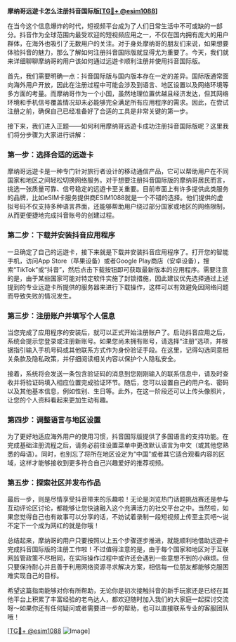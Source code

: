 **摩纳哥远遊卡怎么注册抖音国际版[[TG💪+ @esim1088](https://t.me/s/esim1088)]**

在当今这个信息爆炸的时代，短视频平台成为了人们日常生活中不可或缺的一部分。抖音作为全球范围内最受欢迎的短视频应用之一，不仅在国内拥有庞大的用户群体，在海外也吸引了无数用户的关注。对于身处摩纳哥的朋友们来说，如果想要体验抖音的魅力，那么了解如何注册抖音国际版就显得尤为重要了。今天，我们就来详细聊聊摩纳哥的用户该如何通过远遊卡顺利注册并使用抖音国际版。

首先，我们需要明确一点：抖音国际版与国内版本存在一定的差异。国际版通常面向海外用户开放，因此在注册过程中可能会涉及到语言、地区设置以及网络环境等多方面的考量。而摩纳哥作为一个小国，虽然地理位置优越且经济发达，但其网络环境和手机信号覆盖情况却未必能够完全满足所有应用程序的需求。因此，在尝试注册之前，确保自己已经准备好了合适的工具是非常关键的第一步。

接下来，我们进入正题——如何利用摩纳哥远遊卡成功注册抖音国际版呢？这里我们将分步骤为大家进行讲解：

### 第一步：选择合适的远遊卡
摩纳哥远遊卡是一种专门针对旅行者设计的移动通信产品，它可以帮助用户在不同国家和地区之间轻松切换网络服务。对于想要注册抖音国际版的摩纳哥居民而言，挑选一张质量可靠、信号稳定的远遊卡至关重要。目前市面上有许多提供此类服务的品牌，比如eSIM卡服务提供商ESIM1088就是一个不错的选择。他们提供的虚拟号码不仅支持多种语言界面，还能够帮助用户绕过部分国家或地区的网络限制，从而更便捷地完成抖音账号的创建过程。

### 第二步：下载并安装抖音应用程序
一旦确定了自己的远遊卡，接下来就是下载并安装抖音应用程序了。打开您的智能手机，访问App Store（苹果设备）或者Google Play商店（安卓设备），搜索“TikTok”或“抖音”，然后点击下载按钮即可获取最新版本的应用程序。需要注意的是，由于某些国家可能对特定软件实施了封锁措施，因此建议优先选择通过上述提到的专业远遊卡所提供的服务器来进行下载操作，这样可以有效避免因网络问题而导致失败的情况发生。

### 第三步：注册账户并填写个人信息
当您完成了应用程序的安装后，就可以正式开始注册账户了。启动抖音应用之后，系统会提示您登录或注册新账号。如果您尚未拥有账号，请选择“注册”选项，并根据指引输入手机号码或其他联系方式作为身份验证手段。在这里，记得勾选同意相关条款及隐私政策，并仔细阅读相关内容以保护个人隐私安全。

接着，系统将会发送一条包含验证码的消息到您刚刚输入的联系信息中，请及时查收并将验证码填入相应位置完成验证环节。随后，您可以设置自己的用户名、密码以及其他基本信息，例如性别、生日等。此外，在这一阶段还可以上传头像照片，让您的个人资料看起来更加生动有趣。

### 第四步：调整语言与地区设置
为了更好地适应海外用户的使用习惯，抖音国际版提供了多国语言的支持功能。在完成基础注册流程之后，请务必前往设置菜单中更改默认语言为中文（或其他您熟悉的母语）。同时，也别忘了将所在地区设定为“中国”或者其它适合观看内容的区域，这样才能够接收到更多符合自己兴趣爱好的推荐视频。

### 第五步：探索社区并发布作品
最后一步，则是尽情享受抖音带来的乐趣啦！无论是浏览热门话题挑战赛还是参与互动评论区讨论，都能够让您快速融入这个充满活力的社交平台之中。当然啦，如果您觉得自己也有故事可以分享的话，不妨试着录制一段短视频上传至主页吧～说不定下一个成为网红的就是你哦！

总结起来，摩纳哥的用户只要按照以上五个步骤逐步推进，就能顺利地借助远遊卡完成抖音国际版的注册工作啦！不过值得注意的是，由于每个国家和地区对于互联网监管政策不尽相同，在实际操作过程中或许还会遇到一些意想不到的小麻烦。但只要保持耐心并且善于利用网络资源寻求解决方案，相信每一位朋友都能够克服困难实现自己的目标。

希望这篇指南能够对你有所帮助，无论你是初次接触抖音的新手玩家还是已经在其他平台上积累了丰富经验的老鸟达人，都欢迎随时加入我们的大家庭一起探讨交流呀～如果你还有任何疑问或者需要进一步的帮助，也可以直接联系专业的客服团队哦！

[[TG💪+ @esim1088](https://t.me/s/esim1088) ![Image](https://i.postimg.cc/4NQfJmqS/Snipaste-2025-05-13-00-14-12.png)]